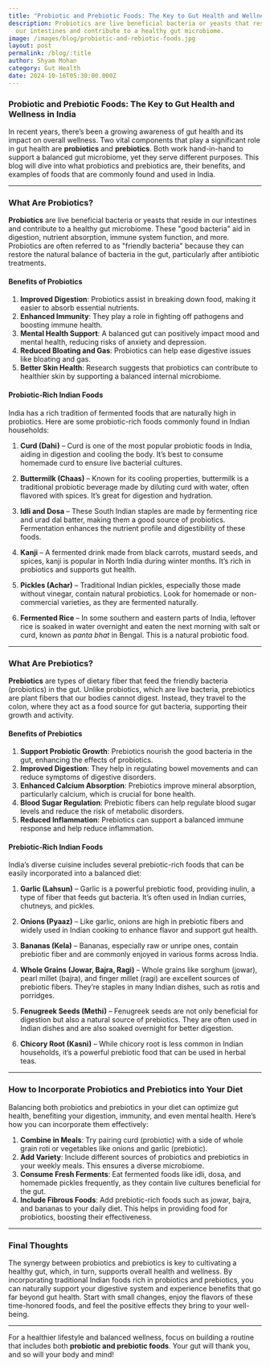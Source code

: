```yaml
---
title: "Probiotic and Prebiotic Foods: The Key to Gut Health and Wellness in India"
description: Probiotics are live beneficial bacteria or yeasts that reside in
  our intestines and contribute to a healthy gut microbiome.
image: /images/blog/probiotic-and-rebiotic-foods.jpg
layout: post
permalink: /blog/:title
author: Shyam Mohan
category: Gut Health
date: 2024-10-16T05:30:00.000Z
---
```

### Probiotic and Prebiotic Foods: The Key to Gut Health and Wellness in India

In recent years, there’s been a growing awareness of gut health and its impact on overall wellness. Two vital components that play a significant role in gut health are **probiotics** and **prebiotics**. Both work hand-in-hand to support a balanced gut microbiome, yet they serve different purposes. This blog will dive into what probiotics and prebiotics are, their benefits, and examples of foods that are commonly found and used in India.

---

### What Are Probiotics?

**Probiotics** are live beneficial bacteria or yeasts that reside in our intestines and contribute to a healthy gut microbiome. These "good bacteria" aid in digestion, nutrient absorption, immune system function, and more. Probiotics are often referred to as "friendly bacteria" because they can restore the natural balance of bacteria in the gut, particularly after antibiotic treatments.

#### Benefits of Probiotics
1. **Improved Digestion**: Probiotics assist in breaking down food, making it easier to absorb essential nutrients.
2. **Enhanced Immunity**: They play a role in fighting off pathogens and boosting immune health.
3. **Mental Health Support**: A balanced gut can positively impact mood and mental health, reducing risks of anxiety and depression.
4. **Reduced Bloating and Gas**: Probiotics can help ease digestive issues like bloating and gas.
5. **Better Skin Health**: Research suggests that probiotics can contribute to healthier skin by supporting a balanced internal microbiome.

#### Probiotic-Rich Indian Foods
India has a rich tradition of fermented foods that are naturally high in probiotics. Here are some probiotic-rich foods commonly found in Indian households:

1. **Curd (Dahi)** – Curd is one of the most popular probiotic foods in India, aiding in digestion and cooling the body. It’s best to consume homemade curd to ensure live bacterial cultures.
   
2. **Buttermilk (Chaas)** – Known for its cooling properties, buttermilk is a traditional probiotic beverage made by diluting curd with water, often flavored with spices. It’s great for digestion and hydration.

3. **Idli and Dosa** – These South Indian staples are made by fermenting rice and urad dal batter, making them a good source of probiotics. Fermentation enhances the nutrient profile and digestibility of these foods.

4. **Kanji** – A fermented drink made from black carrots, mustard seeds, and spices, kanji is popular in North India during winter months. It’s rich in probiotics and supports gut health.

5. **Pickles (Achar)** – Traditional Indian pickles, especially those made without vinegar, contain natural probiotics. Look for homemade or non-commercial varieties, as they are fermented naturally.

6. **Fermented Rice** – In some southern and eastern parts of India, leftover rice is soaked in water overnight and eaten the next morning with salt or curd, known as *panta bhat* in Bengal. This is a natural probiotic food.

---

### What Are Prebiotics?

**Prebiotics** are types of dietary fiber that feed the friendly bacteria (probiotics) in the gut. Unlike probiotics, which are live bacteria, prebiotics are plant fibers that our bodies cannot digest. Instead, they travel to the colon, where they act as a food source for gut bacteria, supporting their growth and activity.

#### Benefits of Prebiotics
1. **Support Probiotic Growth**: Prebiotics nourish the good bacteria in the gut, enhancing the effects of probiotics.
2. **Improved Digestion**: They help in regulating bowel movements and can reduce symptoms of digestive disorders.
3. **Enhanced Calcium Absorption**: Prebiotics improve mineral absorption, particularly calcium, which is crucial for bone health.
4. **Blood Sugar Regulation**: Prebiotic fibers can help regulate blood sugar levels and reduce the risk of metabolic disorders.
5. **Reduced Inflammation**: Prebiotics can support a balanced immune response and help reduce inflammation.

#### Prebiotic-Rich Indian Foods
India’s diverse cuisine includes several prebiotic-rich foods that can be easily incorporated into a balanced diet:

1. **Garlic (Lahsun)** – Garlic is a powerful prebiotic food, providing inulin, a type of fiber that feeds gut bacteria. It’s often used in Indian curries, chutneys, and pickles.

2. **Onions (Pyaaz)** – Like garlic, onions are high in prebiotic fibers and widely used in Indian cooking to enhance flavor and support gut health.

3. **Bananas (Kela)** – Bananas, especially raw or unripe ones, contain prebiotic fiber and are commonly enjoyed in various forms across India.

4. **Whole Grains (Jowar, Bajra, Ragi)** – Whole grains like sorghum (jowar), pearl millet (bajra), and finger millet (ragi) are excellent sources of prebiotic fibers. They’re staples in many Indian dishes, such as rotis and porridges.

5. **Fenugreek Seeds (Methi)** – Fenugreek seeds are not only beneficial for digestion but also a natural source of prebiotics. They are often used in Indian dishes and are also soaked overnight for better digestion.

6. **Chicory Root (Kasni)** – While chicory root is less common in Indian households, it’s a powerful prebiotic food that can be used in herbal teas.

---

### How to Incorporate Probiotics and Prebiotics into Your Diet

Balancing both probiotics and prebiotics in your diet can optimize gut health, benefiting your digestion, immunity, and even mental health. Here’s how you can incorporate them effectively:

1. **Combine in Meals**: Try pairing curd (probiotic) with a side of whole grain roti or vegetables like onions and garlic (prebiotic).
2. **Add Variety**: Include different sources of probiotics and prebiotics in your weekly meals. This ensures a diverse microbiome.
3. **Consume Fresh Ferments**: Eat fermented foods like idli, dosa, and homemade pickles frequently, as they contain live cultures beneficial for the gut.
4. **Include Fibrous Foods**: Add prebiotic-rich foods such as jowar, bajra, and bananas to your daily diet. This helps in providing food for probiotics, boosting their effectiveness.

---

### Final Thoughts

The synergy between probiotics and prebiotics is key to cultivating a healthy gut, which, in turn, supports overall health and wellness. By incorporating traditional Indian foods rich in probiotics and prebiotics, you can naturally support your digestive system and experience benefits that go far beyond gut health. Start with small changes, enjoy the flavors of these time-honored foods, and feel the positive effects they bring to your well-being.

---

For a healthier lifestyle and balanced wellness, focus on building a routine that includes both **probiotic and prebiotic foods**. Your gut will thank you, and so will your body and mind!

